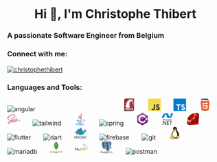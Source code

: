 <h1 align="center">Hi 👋, I'm Christophe Thibert</h1>
<h3>A passionate Software Engineer from Belgium</h3>

<h3 align="left">Connect with me:</h3>
<p align="left">
<a href="https://linkedin.com/in/christophethibert" target="blank"><img style="padding-right: 25px;"  align="center" src="https://raw.githubusercontent.com/rahuldkjain/github-profile-readme-generator/master/src/images/icons/Social/linked-in-alt.svg" alt="christophethibert" height="30" width="30" /></a>
</p>

<h3 align="left">Languages and Tools:</h3>
<p align="left">
    <img style="padding-right: 200px;" src="https://angular.io/assets/images/logos/angular/angular.svg" alt="angular" width="30" height="30"/> 
    <img style="padding-right: 25px;" src="https://raw.githubusercontent.com/devicons/devicon/master/icons/rails/rails-original-wordmark.svg" alt="rails" width="30" height="30"/>
    <img style="padding-right: 25px;" src="https://raw.githubusercontent.com/devicons/devicon/master/icons/javascript/javascript-original.svg" alt="javascript" width="30" height="30"/>
    <img style="padding-right: 25px;"  src="https://raw.githubusercontent.com/devicons/devicon/master/icons/typescript/typescript-original.svg" alt="typescript" width="30" height="30"/>
    <img style="padding-right: 25px;"  src="https://raw.githubusercontent.com/devicons/devicon/master/icons/html5/html5-original-wordmark.svg" alt="html5" width="30" height="30"/>
    <img style="padding-right: 25px;"  src="https://raw.githubusercontent.com/devicons/devicon/master/icons/sass/sass-original.svg" alt="sass" width="30" height="30"/>
    <img style="padding-right: 25px;"  src="https://www.vectorlogo.zone/logos/tailwindcss/tailwindcss-icon.svg" alt="tailwind" width="30" height="30"/>
    <img style="padding-right: 25px;"  src="https://raw.githubusercontent.com/devicons/devicon/master/icons/java/java-original.svg" alt="java" width="30" height="30"/>
    <img style="padding-right: 25px;"  src="https://www.vectorlogo.zone/logos/springio/springio-icon.svg" alt="spring" width="30" height="30"/>
    <img style="padding-right: 25px;"  src="https://raw.githubusercontent.com/devicons/devicon/master/icons/csharp/csharp-original.svg" alt="csharp" width="30" height="30"/>
    <img style="padding-right: 25px;"  src="https://raw.githubusercontent.com/devicons/devicon/master/icons/dot-net/dot-net-original-wordmark.svg" alt="dotnet" width="30" height="30"/>
    <img style="padding-right: 25px;"  src="https://raw.githubusercontent.com/devicons/devicon/master/icons/ruby/ruby-original.svg" alt="ruby" width="30" height="30"/>
    <img style="padding-right: 25px;"  src="https://www.vectorlogo.zone/logos/flutterio/flutterio-icon.svg" alt="flutter" width="30" height="30"/>
    <img style="padding-right: 25px;"  src="https://www.vectorlogo.zone/logos/dartlang/dartlang-icon.svg" alt="dart" width="30" height="30"/>
    <img style="padding-right: 25px;"  src="https://raw.githubusercontent.com/devicons/devicon/master/icons/docker/docker-original-wordmark.svg" alt="docker" width="30" height="30"/>
    <img style="padding-right: 25px;"  src="https://www.vectorlogo.zone/logos/firebase/firebase-icon.svg" alt="firebase" width="30" height="30"/>
    <img style="padding-right: 25px;"  src="https://www.vectorlogo.zone/logos/git-scm/git-scm-icon.svg" alt="git" width="30" height="30"/>
    <img style="padding-right: 25px;"  src="https://raw.githubusercontent.com/devicons/devicon/master/icons/linux/linux-original.svg" alt="linux" width="30" height="30"/>
    <img style="padding-right: 25px;"  src="https://www.vectorlogo.zone/logos/mariadb/mariadb-icon.svg" alt="mariadb" width="30" height="30"/>
    <img style="padding-right: 25px;"  src="https://raw.githubusercontent.com/devicons/devicon/master/icons/mongodb/mongodb-original-wordmark.svg" alt="mongodb" width="30" height="30"/>
    <img style="padding-right: 25px;"  src="https://raw.githubusercontent.com/devicons/devicon/master/icons/mysql/mysql-original-wordmark.svg" alt="mysql" width="30" height="30"/>
    <img style="padding-right: 25px;"  src="https://raw.githubusercontent.com/devicons/devicon/master/icons/postgresql/postgresql-original-wordmark.svg" alt="postgresql" width="30" height="30"/>
    <img style="padding-right: 25px;"  src="https://www.vectorlogo.zone/logos/getpostman/getpostman-icon.svg" alt="postman" width="30" height="30"/>
</p>
